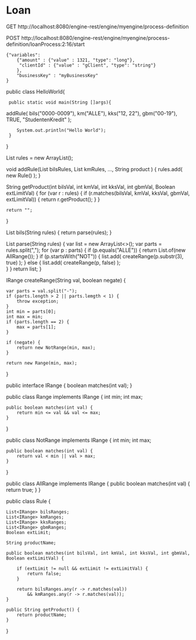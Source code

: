 # Loan

GET http://localhost:8080/engine-rest/engine/myengine/process-definition

POST http://localhost:8080/engine-rest/engine/myengine/process-definition/loanProcess:2:16/start

	{"variables":
		{"amount" : {"value" : 1321, "type": "long"},
		 "clientId" : {"value" : "gClient", "type": "string"}
		},
		"businessKey" : "myBusinessKey"
    }







public class HelloWorld{

     public static void main(String []args){

addRule( bils("0000-0009"), km("ALLE"), kks("12, 22"), gbm("00-19"), TRUE, "StudentenKredit" );

        System.out.println("Hello World");
     }
}

List<Rule> rules = new ArrayList();

void addRule(List<IRange> bilsRules, List<IRange> kmRules, ..., String product ) {
    rules.add( new Rule() );
}

String getProduct(int bilsVal, int kmVal, int kksVal, int gbmVal, Boolean extLimitVal) {
    for (var r : rules) {
        if (r.matches(bilsVal, kmVal, kksVal, gbmVal, extLimitVal)) {
            return r.getProduct();
        }
    }
   
    return "";
}


List<IRange> bils(String rules) {
    return parse(rules);
}


List<IRange> parse(String rules) {
    var list = new ArrayList<>();
    var parts = rules.split(",");
    for (var p : parts) {
        if (p.equals("ALLE")) {
            return List.of(new AllRange());
        }
        if (p.startsWith("NOT")) {
            list.add( createRange(p.substr(3), true) );
        } else {
            list.add( createRange(p, false) );  
        }
    }
    return list;
}

IRange createRange(String val, boolean negate) {
   
    var parts = val.split("-");
    if (parts.length > 2 || parts.lemgth < 1) {
        throw exception;
    }
    int min = parts[0];
    int max = min;
    if (parts.length == 2) {
        max = parts[1];
    }
   
    if (negate) {
        return new NotRange(min, max);
    }
   
    return new Range(min, max);
}


public interface IRange {
    boolean matches(int val);
}

public class Range implements IRange {
    int min;
    int max;
   
    public boolean matches(int val) {
        return min <= val && val <= max;
    }
}

public class NotRange implements IRange {
    int min;
    int max;
   
    public boolean matches(int val) {
        return val < min || val > max;
    }
}

public class AllRange implements IRange {
    public boolean matches(int val) {
        return true;
    }
}

public class Rule {
   
    List<IRange> bilsRanges;
    List<IRange> kmRanges;
    List<IRange> kksRanges;
    List<IRange> gbmRanges;
    Boolean extLimit;
   
    String productName;
   
    public boolean matches(int bilsVal, int kmVal, int kksVal, int gbmVal, Boolean extLimitVal) {
       
        if (extLimit != null && extLimit != extLimitVal) {
            return false;
        }
       
        return bilsRanges.any(r -> r.matches(val))
            && kmRanges.any(r -> r.matches(val));
    }
   
    public String getProduct() {
        return productName;
    }
}
